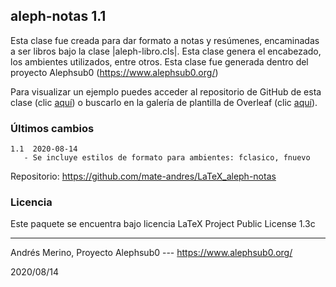 ## aleph-notas 1.1

Esta clase fue creada para dar formato a notas y resúmenes, encaminadas a ser libros bajo la clase |aleph-libro.cls|. Esta clase genera el encabezado, los ambientes utilizados, entre otros. Esta clase fue generada dentro del proyecto Alephsub0 (https://www.alephsub0.org/)

Para visualizar un ejemplo puedes acceder al repositorio de GitHub de esta clase (clic [aquí](https://github.com/mate-andres/LaTeX_aleph-notas)) o buscarlo en la galería de plantilla de Overleaf (clic [aquí](https://www.overleaf.com/latex/templates/plantilla-para-escribir-resumenes-de-clase/mftfvjfhdcyj)).

### Últimos cambios

```
1.1  2020-08-14
   - Se incluye estilos de formato para ambientes: fclasico, fnuevo
```

Repositorio:  https://github.com/mate-andres/LaTeX_aleph-notas

### Licencia

Este paquete se encuentra bajo licencia LaTeX Project Public License 1.3c 

________
Andrés Merino,
Proyecto Alephsub0 --- https://www.alephsub0.org/

2020/08/14

